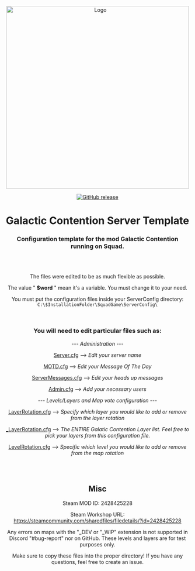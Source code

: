 <div align="center">

<img src="Logo/GC_Logo.png" alt="Logo" width="500"/>

[![GitHub release](https://img.shields.io/github/release/Buff-oG/GC-Server-Conf-Template.svg?style=flat-square)](https://github.com/Buff-oG/GC-Server-Conf-Template/releases)

# Galactic Contention Server Template

### Configuration template for the mod Galactic Contention running on Squad.

<br><br>

The files were edited to be as much flexible as possible.

The value " **$word** " mean it's a variable. You must change it to your need.

You must put the configuration files inside your ServerConfig directory:
<br>
```C:\$InstallationFolder\SquadGame\ServerConfig\```

<br>

### You will need to edit particular files such as:


--- *Administration* --- 

[Server.cfg](https://github.com/Buff-original/GC-Server-Conf-Template/blob/main/ServerConfig/Server.cfg) --> *Edit your server name*

[MOTD.cfg](https://github.com/Buff-original/GC-Server-Conf-Template/blob/main/ServerConfig/MOTD.cfg) --> *Edit your Message Of The Day*

[ServerMessages.cfg](https://github.com/Buff-original/GC-Server-Conf-Template/blob/main/ServerConfig/ServerMessages.cfg) --> *Edit your heads up messages*

[Admin.cfg](https://github.com/Buff-original/GC-Server-Conf-Template/blob/main/ServerConfig/Admins.cfg) --> *Add your necessary users*


--- *Levels/Layers and Map vote configuration* ---

[LayerRotation.cfg](https://github.com/Buff-original/GC-Server-Conf-Template/blob/main/ServerConfig/LayerRotation.cfg) --> *Specify which layer you would like to add or remove from the layer rotation*

[_LayerRotation.cfg](https://github.com/Buff-oG/Galactic-Contention-Server-Template/blob/main/ServerConfig/_LayerRotationComplete.cfg) --> *The ENTIRE Galatic Contention Layer list. Feel free to pick your layers from this configuration file.*

[LevelRotation.cfg](https://github.com/Buff-original/GC-Server-Conf-Template/blob/main/ServerConfig/LevelRotation.cfg) --> *Specific which level you would like to add or remove from the map rotation*


<br><br>

## Misc

Steam MOD ID: 2428425228

Steam Workshop URL: https://steamcommunity.com/sharedfiles/filedetails/?id=2428425228
 
Any errors on maps with the "_DEV or "_WIP" extension is not supported in Discord "#bug-report" nor on GitHub. These levels and layers are for test purposes only.

Make sure to copy these files into the proper directory! If you have any questions, feel free to create an issue.
